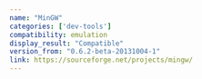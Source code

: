 ```yaml
---
name: "MinGW"
categories: ['dev-tools']
compatibility: emulation
display_result: "Compatible"
version_from: "0.6.2-beta-20131004-1"
link: https://sourceforge.net/projects/mingw/
---
```



